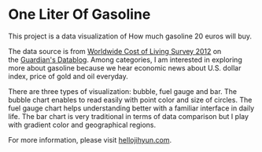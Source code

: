 One Liter Of Gasoline
=====================

This project is a data visualization of How much gasoline 20 euros will buy.

The data source is from <a href="http://www.guardian.co.uk/news/datablog/2012/jun/12/city-cost-of-living-2012-tokyo" target="_blank">Worldwide Cost of Living Survey 2012</a> on the <a href="http://www.guardian.co.uk/news/datablog" target="_blank">Guardian's Datablog</a>. Among categories, I am interested in exploring more about gasoline because we hear economic news about U.S. dollar index, price of gold and oil everyday.

There are three types of visualization: bubble, fuel gauge and bar. The bubble chart enables to read easily with point color and size of circles. The fuel gauge chart helps understanding better with a familiar interface in daily life. The bar chart is very traditional in terms of data comparison but I play with gradient color and geographical regions.

For more information, please visit <a href="http://hellojihyun.com" target="_blank">hellojihyun.com</a>.